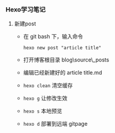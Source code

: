 ### Hexo学习笔记

1. 新建post

   + 在 git bash 下，输入命令

     `hexo new post "article title"`

   + 打开博客根目录 blog\source\\_posts
   + 编辑已经新建好的 article title.md 
   + `hexo clean` 清空缓存
   + `hexo g`  让修改生效
   + `hexo s`  本地预览
   + `hexo d`  部署到远端 gitpage 

   